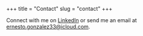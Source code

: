 +++
title = "Contact"
slug = "contact"
+++

Connect with me on [LinkedIn](https://www.linkedin.com/in/ernesgonzalez/) or send me an email at ernesto.gonzalez33@icloud.com.
